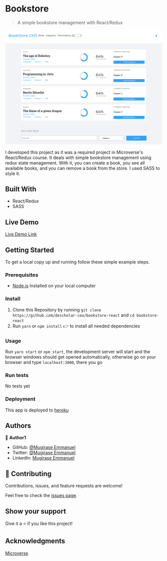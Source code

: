 # Bookstore

> A simple bookstore management with React/Redux

![bookstore screenshot](./src/assets/images/bookstore-react-png.png)

I developed this project as it was a required project in Microverse's React/Redux course. It deals with simple bookstore management using redux state management. With it, you can create a book, you see all available books, and you can remove a  book from the store. I used SASS to style it.

## Built With

- React/Redux
- SASS

## Live Demo

[Live Demo Link](https://descholar-bookstore-react.herokuapp.com/)


## Getting Started


To get a local copy up and running follow these simple example steps.

### Prerequisites
- [Node.js](https://nodejs.org/en/) Installed on your local computer

### Install
1. Clone this Repository by running `git clone https://github.com/descholar-ceo/bookstore-react` and `cd bookstore-react`
2. Run `yarn` or `npm install` :point_right: to install all needed dependencies
### Usage
Run `yarn start` or `npm start`, the development server will start and the browser windows should get opened automatically, otherwise go on your browser and type `localhost:3000`, there you go
### Run tests
No tests yet
### Deployment
This app is deployed to [heroku](https://descholar-bookstore-react.herokuapp.com/)


## Authors

👤 **Author1**

- GitHub: [@Mugirase Emmanuel](https://github.com/descholar-ceo)
- Twitter: [@Mugirase Emmanuel](https://twitter.com/descholar3)
- LinkedIn: [Mugirase Emmanuel](https://linkedin.com/in/mugirase-emmanuel)

## 🤝 Contributing

Contributions, issues, and feature requests are welcome!

Feel free to check the [issues page](https://github.com/descholar-ceo/bookstore-react/issues).

## Show your support

Give it a :star: if you like this project!

## Acknowledgments

[Microverse](https://www.microverse.org/)
